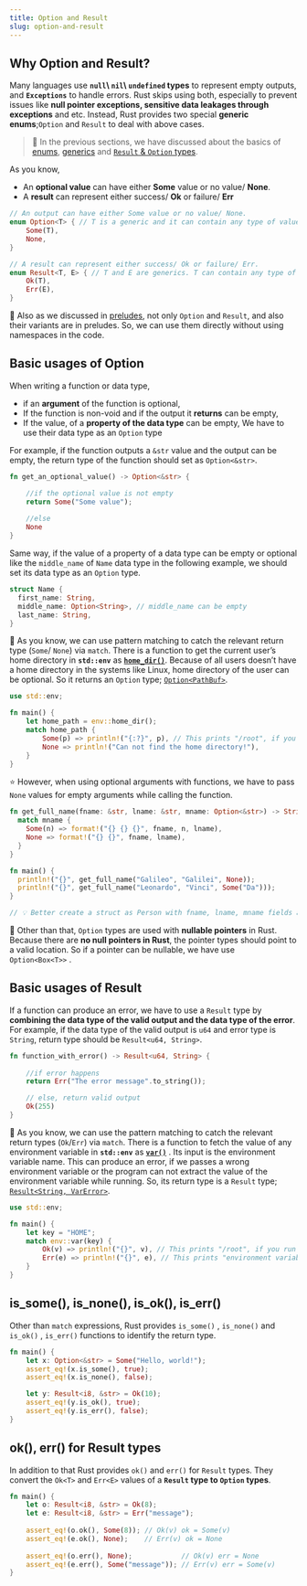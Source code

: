 ```yaml
---
title: Option and Result
slug: option-and-result
---
```


## Why Option and Result?

Many languages use **`null`\ `nil`\ `undefined` types** to represent empty outputs, and **`Exceptions`** to handle errors. Rust skips using both, especially to prevent issues like **null pointer exceptions, sensitive data leakages through exceptions** and etc. Instead, Rust provides two special **generic enums**;`Option` and `Result` to deal with above cases.

> 💭 In the previous sections, we have discussed about the basics of [enums](b3.enums.html), [generics](b4.generics.html) and [`Result` & `Option` types](b4.generics.html#Generalizing-enums).

As you know,
- An **optional value** can have either **Some** value or no value/ **None**.
- A **result** can represent either success/ **Ok** or failure/ **Err**

```rust
// An output can have either Some value or no value/ None.
enum Option<T> { // T is a generic and it can contain any type of value.
    Some(T),
    None,
}

// A result can represent either success/ Ok or failure/ Err.
enum Result<T, E> { // T and E are generics. T can contain any type of value, E can be any error.
    Ok(T),
    Err(E),
}
```

💭 Also as we discussed in [preludes](d7.std_primitives_and_preludes.html#Preludes), not only `Option` and `Result`, and also their variants are in preludes. So, we can use them directly without using namespaces in the code.

## Basic usages of Option

When writing a function or data type, 
- if an **argument** of the function is optional,
- If the function is non-void and if the output it **returns** can be empty,
- If the value, of a **property of the data type** can be empty,
We have to use their data type as an `Option` type

For example, if the function outputs a `&str` value and the output can be empty, the return type of the function should set as `Option<&str>`.

```rust
fn get_an_optional_value() -> Option<&str> {

    //if the optional value is not empty
    return Some("Some value");
    
    //else
    None
}
```

Same way, if the value of a property of a data type can be empty or optional like the `middle_name` of `Name` data type in the following example, we should set its data type as an `Option` type.

```rust
struct Name {
  first_name: String,
  middle_name: Option<String>, // middle_name can be empty
  last_name: String,
}
```

💭 As you know, we can use pattern matching to catch the relevant return type (`Some`/ `None`) via `match`. There is a function to get the current user’s home directory in **`std::env`** as **[`home_dir()`](https://doc.rust-lang.org/std/env/fn.home_dir.html)**. Because of all users doesn’t have a home directory in the systems like Linux, home directory of the user can be optional. So it returns an `Option` type; [`Option<PathBuf>`](https://doc.rust-lang.org/std/path/struct.PathBuf.html).

```rust
use std::env;

fn main() {
    let home_path = env::home_dir();
    match home_path {
        Some(p) => println!("{:?}", p), // This prints "/root", if you run this in Rust playground
        None => println!("Can not find the home directory!"),
    }
}
```

⭐ However, when using optional arguments with functions, we have to pass `None` values for empty arguments while calling the function.

```rust
fn get_full_name(fname: &str, lname: &str, mname: Option<&str>) -> String { // middle name can be empty
  match mname {
    Some(n) => format!("{} {} {}", fname, n, lname),
    None => format!("{} {}", fname, lname),
  }
}

fn main() {
  println!("{}", get_full_name("Galileo", "Galilei", None));
  println!("{}", get_full_name("Leonardo", "Vinci", Some("Da")));
}

// 💡 Better create a struct as Person with fname, lname, mname fields and create a impl function as full_name()
```

🔎 Other than that, `Option` types are used with **nullable pointers** in Rust. Because there are **no null pointers in Rust**, the pointer types should point to a valid location. So if a pointer can be nullable, we have use `Option<Box<T>>` .

## Basic usages of Result

If a function can produce an error, we have to use a `Result` type by **combining the data type of the valid output and the data type of the error**. For example, if the data type of the valid output is `u64` and error type is `String`, return type should be `Result<u64, String>`.

```rust
fn function_with_error() -> Result<u64, String> {
  
    //if error happens
    return Err("The error message".to_string());

    // else, return valid output
    Ok(255)
}
```

💭 As you know, we can use the pattern matching to catch the relevant return types (`Ok`/`Err`) via `match`. There is a function to fetch the value of any environment variable in **`std::env`** as **[`var()`](https://doc.rust-lang.org/std/env/fn.var.html)** . Its input is the environment variable name. This can produce an error, if we passes a wrong environment variable or the program can not extract the value of the environment variable while running. So, its return type is a `Result` type; [`Result<String, VarError>`](https://doc.rust-lang.org/std/env/enum.VarError.html).

```rust
use std::env;

fn main() {
    let key = "HOME";
    match env::var(key) {
        Ok(v) => println!("{}", v), // This prints "/root", if you run this in Rust playground
        Err(e) => println!("{}", e), // This prints "environment variable not found", if you give a nonexistent environment variable
    }
}
```

## is_some(), is_none(), is_ok(), is_err()

Other than `match` expressions, Rust provides `is_some()` , `is_none()` and `is_ok()` , `is_err()` functions to identify the return type.

```rust
fn main() {
    let x: Option<&str> = Some("Hello, world!");
    assert_eq!(x.is_some(), true);
    assert_eq!(x.is_none(), false);

    let y: Result<i8, &str> = Ok(10);
    assert_eq!(y.is_ok(), true);
    assert_eq!(y.is_err(), false);
}
```

## ok(), err() for Result types

In addition to that Rust provides `ok()` and `err()` for `Result` types. They convert the `Ok<T>` and `Err<E>` values of a **`Result` type to `Option` types**.

```rust
fn main() {
    let o: Result<i8, &str> = Ok(8);
    let e: Result<i8, &str> = Err("message");
    
    assert_eq!(o.ok(), Some(8)); // Ok(v) ok = Some(v)
    assert_eq!(e.ok(), None);    // Err(v) ok = None
    
    assert_eq!(o.err(), None);            // Ok(v) err = None
    assert_eq!(e.err(), Some("message")); // Err(v) err = Some(v)
}
```
